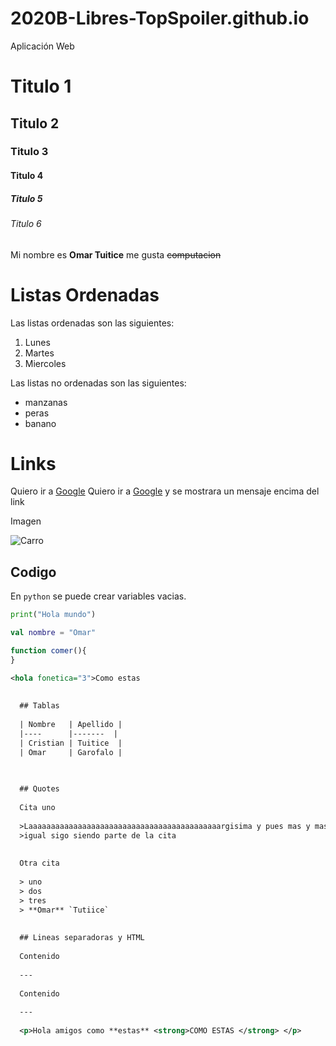 # 2020B-Libres-TopSpoiler.github.io
Aplicación Web

# Titulo 1
## Titulo 2
### Titulo 3
#### Titulo 4
##### Titulo 5
###### Titulo 6

Mi nombre es **Omar Tuitice** me gusta ~~computacion~~


# Listas Ordenadas

Las listas ordenadas son las siguientes:

1.  Lunes
1.  Martes
1.  Miercoles


Las listas no ordenadas son las siguientes:
-  manzanas
-  peras
-  banano

# Links

Quiero ir a [Google](https://www.google.com.ec/)
Quiero ir a [Google](https://www.google.com.ec/ "Me gusta el encebollado") y se mostrara un mensaje encima del link

Imagen

![Carro](https://cnet3.cbsistatic.com/img/HZ1GHqgdFgHqtw7Iokz53A4aQp8=/1092x614/2018/12/22/c6da0ecf-fe22-4c7e-b5aa-27f9ee3ef911/audi-a7-2019-lado.jpg "Este va ha ser mi carro")

## Codigo

En `python` se puede crear variables vacias.

```python
print("Hola mundo")
```

```kotlin
val nombre = "Omar"
```

```javascript
function comer(){
}
```

```xml
<hola fonetica="3">Como estas
  
  
  ## Tablas
  
  | Nombre   | Apellido |
  |----      |-------  |
  | Cristian | Tuitice  |
  | Omar     | Garofalo |

  
  
  ## Quotes
  
  Cita uno
  
  >Laaaaaaaaaaaaaaaaaaaaaaaaaaaaaaaaaaaaaaaaaaargisima y pues mas y mas
  >igual sigo siendo parte de la cita
  
  
  Otra cita
  
  > uno
  > dos
  > tres
  > **Omar** `Tutiice`
  
  
  ## Lineas separadoras y HTML
  
  Contenido
  
  ---
  
  Contenido
  
  ---
  
  <p>Hola amigos como **estas** <strong>COMO ESTAS </strong> </p>
  
  
  
  
  
  
  
  
  
  
  
  
  
  
  
